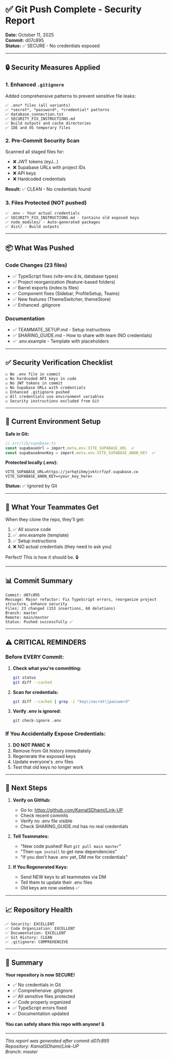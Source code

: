 # ✅ Git Push Complete - Security Report

**Date:** October 11, 2025  
**Commit:** d07c895  
**Status:** ✅ SECURE - No credentials exposed

---

## 🔒 Security Measures Applied

### 1. Enhanced `.gitignore`
Added comprehensive patterns to prevent sensitive file leaks:

```
✅ .env* files (all variants)
✅ *secret*, *password*, *credential* patterns
✅ database_connection.txt
✅ SECURITY_FIX_INSTRUCTIONS.md
✅ Build outputs and cache directories
✅ IDE and OS temporary files
```

### 2. Pre-Commit Security Scan
Scanned all staged files for:
- ❌ JWT tokens (eyJ...)
- ❌ Supabase URLs with project IDs
- ❌ API keys
- ❌ Hardcoded credentials

**Result:** ✅ CLEAN - No credentials found

### 3. Files Protected (NOT pushed)
```
✅ .env - Your actual credentials
✅ SECURITY_FIX_INSTRUCTIONS.md - Contains old exposed keys
✅ node_modules/ - Auto-generated packages
✅ dist/ - Build outputs
```

---

## 📦 What Was Pushed

### Code Changes (23 files)
- ✅ TypeScript fixes (vite-env.d.ts, database types)
- ✅ Project reorganization (feature-based folders)
- ✅ Barrel exports (index.ts files)
- ✅ Component fixes (Sidebar, ProfileSetup, Teams)
- ✅ New features (ThemeSwitcher, themeStore)
- ✅ Enhanced .gitignore

### Documentation
- ✅ TEAMMATE_SETUP.md - Setup instructions
- ✅ SHARING_GUIDE.md - How to share with team (NO credentials)
- ✅ .env.example - Template with placeholders

---

## ✅ Security Verification Checklist

```
☑ No .env file in commit
☑ No hardcoded API keys in code
☑ No JWT tokens in commit
☑ No Supabase URLs with credentials
☑ Enhanced .gitignore pushed
☑ All credentials use environment variables
☑ Security instructions excluded from Git
```

---

## 🔐 Current Environment Setup

**Safe in Git:**
```typescript
// src/lib/supabase.ts
const supabaseUrl = import.meta.env.VITE_SUPABASE_URL  ✅
const supabaseAnonKey = import.meta.env.VITE_SUPABASE_ANON_KEY  ✅
```

**Protected locally (.env):**
```env
VITE_SUPABASE_URL=https://jorhqtihmyjvktcrfzpf.supabase.co
VITE_SUPABASE_ANON_KEY=<your_key_here>
```
**Status:** ✅ Ignored by Git

---

## 🎯 What Your Teammates Get

When they clone the repo, they'll get:
1. ✅ All source code
2. ✅ .env.example (template)
3. ✅ Setup instructions
4. ❌ NO actual credentials (they need to ask you)

Perfect! This is how it should be. 🔒

---

## 📊 Commit Summary

```
Commit: d07c895
Message: Major refactor: Fix TypeScript errors, reorganize project structure, enhance security
Files: 23 changed (153 insertions, 68 deletions)
Branch: master
Remote: main/master
Status: Pushed successfully ✅
```

---

## ⚠️ CRITICAL REMINDERS

### Before EVERY Commit:
1. **Check what you're committing:**
   ```bash
   git status
   git diff --cached
   ```

2. **Scan for credentials:**
   ```bash
   git diff --cached | grep -i "key\|secret\|password"
   ```

3. **Verify .env is ignored:**
   ```bash
   git check-ignore .env
   ```

### If You Accidentally Expose Credentials:
1. **DO NOT PANIC** ❌
2. Remove from Git history immediately
3. Regenerate the exposed keys
4. Update everyone's .env files
5. Test that old keys no longer work

---

## 🚀 Next Steps

1. **Verify on GitHub:**
   - Go to: https://github.com/KamalSDhami/Link-UP
   - Check recent commits
   - Verify no .env file visible
   - Check SHARING_GUIDE.md has no real credentials

2. **Tell Teammates:**
   - "New code pushed! Run `git pull main master`"
   - "Then `npm install` to get new dependencies"
   - "If you don't have .env yet, DM me for credentials"

3. **If You Regenerated Keys:**
   - Send NEW keys to all teammates via DM
   - Tell them to update their .env files
   - Old keys are now useless ✅

---

## 📈 Repository Health

```
✅ Security: EXCELLENT
✅ Code Organization: EXCELLENT
✅ Documentation: EXCELLENT
✅ Git History: CLEAN
✅ .gitignore: COMPREHENSIVE
```

---

## 🎉 Summary

**Your repository is now SECURE!**

- ✅ No credentials in Git
- ✅ Comprehensive .gitignore
- ✅ All sensitive files protected
- ✅ Code properly organized
- ✅ TypeScript errors fixed
- ✅ Documentation updated

**You can safely share this repo with anyone!** 🔒

---

*This report was generated after commit d07c895*  
*Repository: KamalSDhami/Link-UP*  
*Branch: master*
